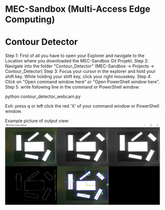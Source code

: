 # MEC-Sandbox (Multi-Access Edge Computing)
# Contour Detector
Step 1:
First of all you have to open your Explorer and navigate to the Location where you downloaded the MEC-Sandbox Git Projekt.
Step 2:
Navigate into the folder "Contour_Detector" (MEC-Sandbox -> Projects -> Contour_Detector)
Step 3:
Focus your cursor in the explorer and hold your shift key. While holding your shift key, click your
right mousekey.
Step 4: 
Click on "Open command window here" or "Open PowerShell window here".
Step 5:
write following line in the command or PowerShell window:

python contour_detector_webcam.py

Exit:
press q or left click the red 'X' of your command window or PowerShell window.

Example picture of output view:
![Window](https://github.com/Multi-Access-Edge-Computing-Playground/MEC-Sandbox/blob/master/Contour_Detector/Example_pictures/window.jpg?raw=true)
